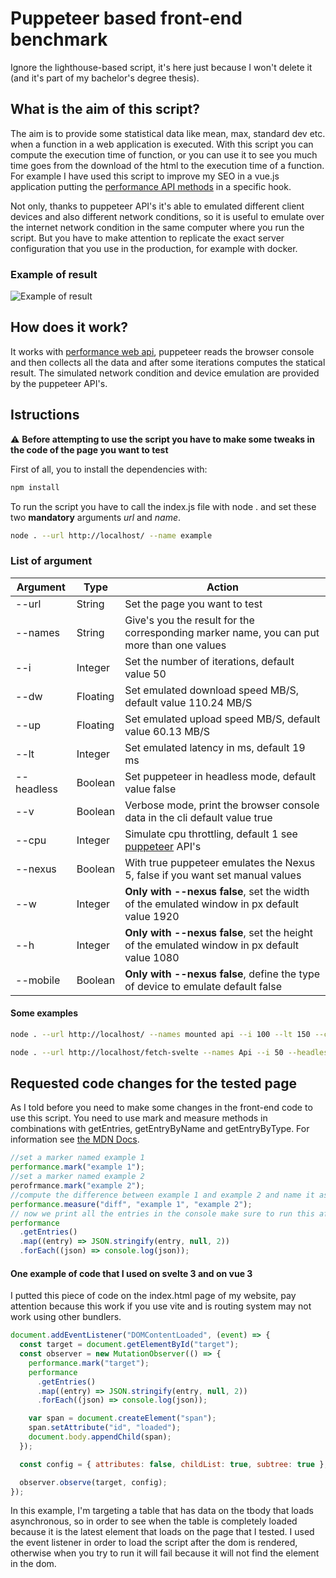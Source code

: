 # Puppeteer based front-end benchmark

Ignore the lighthouse-based script, it's here just because I won't delete it (and it's part of my bachelor's degree thesis).

## What is the aim of this script?

The aim is to provide some statistical data like mean, max, standard dev etc. when a function in a web application is executed. With this script you can compute the execution time of function, or you can use it to see you much time goes from the download of the html to the execution time of a function. For example I have used this script to improve my SEO in a vue.js application putting the [performance API methods](https://developer.mozilla.org/en-US/docs/Web/API/Performance "look at MDN Web docs") in a specific hook.

Not only, thanks to puppeteer API's it's able to emulated different client devices and also different network conditions, so it is useful to emulate over the internet network condition in the same computer where you run the script. But you have to make attention to replicate the exact server configuration that you use in the production, for example with docker.

### Example of result

![Example of result](https://lh3.googleusercontent.com/CRv0EMMJ9dPl-6_kCxf5KA3Q6OYN4hak1vJpCIMKFN21HxMPDsvwVh3fzldDyjxiQ5YUibERndpgRj_QRfjVZGA2BvRHKdASiM_LRDbLTN1e8aWubDSi64BFxzKftg3XANuAkZflDFk=w2400)

## How does it work?

It works with [performance web api](https://developer.mozilla.org/en-US/docs/Web/API/Performance "look at MDN Web docs"), puppeteer reads the browser console and then collects all the data and after some iterations computes the statical result. The simulated network condition and device emulation are provided by the puppeteer API's.

## Istructions

⚠️ **Before attempting to use the script you have to make some tweaks in the code of the page you want to test**

First of all, you to install the dependencies with:

```bash
npm install
```

To run the script you have to call the index.js file with node . and set these two **mandatory** arguments _url_ and _name_.

```bash
node . --url http://localhost/ --name example
```

### List of argument

| Argument   | Type     | Action                                                                                                                                                |
| ---------- | -------- | ----------------------------------------------------------------------------------------------------------------------------------------------------- |
| --url      | String   | Set the page you want to test                                                                                                                         |
| --names    | String   | Give's you the result for the corresponding marker name, you can put more than one values                                                             |
| --i        | Integer  | Set the number of iterations, default value 50                                                                                                        |
| --dw       | Floating | Set emulated download speed MB/S, default value 110.24 MB/S                                                                                           |
| --up       | Floating | Set emulated upload speed MB/S, default value 60.13 MB/S                                                                                              |
| --lt       | Integer  | Set emulated latency in ms, default 19 ms                                                                                                             |
| --headless | Boolean  | Set puppeteer in headless mode, default value false                                                                                                   |
| --v        | Boolean  | Verbose mode, print the browser console data in the cli default value true                                                                            |
| --cpu      | Integer  | Simulate cpu throttling, default 1 see [puppeteer](https://github.com/puppeteer/puppeteer/blob/main/docs/api.md#pageemulatecputhrottlingfactor) API's |
| --nexus    | Boolean  | With true puppeteer emulates the Nexus 5, false if you want set manual values                                                                         |
| --w        | Integer  | **Only with --nexus false**, set the width of the emulated window in px default value 1920                                                            |
| --h        | Integer  | **Only with --nexus false**, set the height of the emulated window in px default value 1080                                                           |
| --mobile   | Boolean  | **Only with --nexus false**, define the type of device to emulate default false                                                                       |

#### Some examples

```bash
node . --url http://localhost/ --names mounted api --i 100 --lt 150 --cpu 4 --dw 1.6384

node . --url http://localhost/fetch-svelte --names Api --i 50 --headless true
```

## Requested code changes for the tested page

As I told before you need to make some changes in the front-end code to use this script. You need to use mark and measure methods in combinations with getEntries, getEntryByName and getEntryByType. For information see [the MDN Docs](https://developer.mozilla.org/en-US/docs/Web/API/Performance).

```javascript
//set a marker named example 1
performance.mark("example 1");
//set a marker named example 2
perofrmance.mark("example 2");
//compute the difference between example 1 and example 2 and name it as diff
performance.measure("diff", "example 1", "example 2");
// now we print all the entries in the console make sure to run this after the mark and measure methods
performance
  .getEntries()
  .map((entry) => JSON.stringify(entry, null, 2))
  .forEach((json) => console.log(json));
```

#### One example of code that I used on svelte 3 and on vue 3

I putted this piece of code on the index.html page of my website, pay attention because this work if you use vite and is routing system may not work using other bundlers.

```javascript
document.addEventListener("DOMContentLoaded", (event) => {
  const target = document.getElementById("target");
  const observer = new MutationObserver(() => {
    performance.mark("target");
    performance
      .getEntries()
      .map((entry) => JSON.stringify(entry, null, 2))
      .forEach((json) => console.log(json));

    var span = document.createElement("span");
    span.setAttribute("id", "loaded");
    document.body.appendChild(span);
  });

  const config = { attributes: false, childList: true, subtree: true };

  observer.observe(target, config);
});
```

In this example, I'm targeting a table that has data on the tbody that loads asynchronous, so in order to see when the table is completely loaded because it is the latest element that loads on the page that I tested. I used the event listener in order to load the script after the dom is rendered, otherwise when you try to run it will fail because it will not find the element in the dom.
